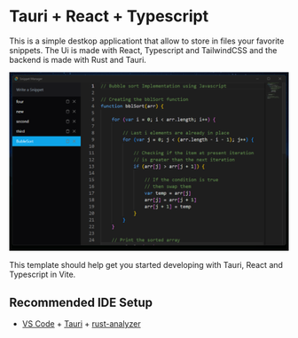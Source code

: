 # Tauri + React + Typescript

This is a simple destkop applicationt that allow to store in files your favorite snippets. The Ui is made with React, Typescript and TailwindCSS and the backend is made with Rust and Tauri.

![](./docs/tauri-snippet-app-fazt.png)

This template should help get you started developing with Tauri, React and Typescript in Vite.

## Recommended IDE Setup

- [VS Code](https://code.visualstudio.com/) + [Tauri](https://marketplace.visualstudio.com/items?itemName=tauri-apps.tauri-vscode) + [rust-analyzer](https://marketplace.visualstudio.com/items?itemName=rust-lang.rust-analyzer)
